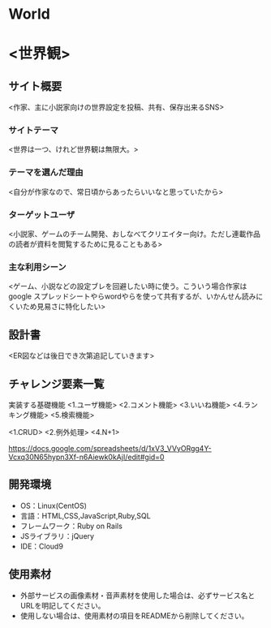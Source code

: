 # World

# <世界観>

## サイト概要
<作家、主に小説家向けの世界設定を投稿、共有、保存出来るSNS>

### サイトテーマ
<世界は一つ、けれど世界観は無限大。>

### テーマを選んだ理由
<自分が作家なので、常日頃からあったらいいなと思っていたから>

### ターゲットユーザ
<小説家、ゲームのチーム開発、おしなべてクリエイター向け。ただし連載作品の読者が資料を閲覧するために見ることもある>

### 主な利用シーン
<ゲーム、小説などの設定ブレを回避したい時に使う。こういう場合作家はgoogle スプレッドシートやらwordやらを使って共有するが、いかんせん読みにくいため見易さに特化したい>

## 設計書
<ER図などは後日でき次第追記していきます>

## チャレンジ要素一覧

実装する基礎機能
<1.ユーザ機能>
<2.コメント機能>
<3.いいね機能>
<4.ランキング機能>
<5.検索機能>

<1.CRUD>
<2.例外処理>
<4.N+1>

<https://docs.google.com/spreadsheets/d/1xV3_VVyORgg4Y-Vcxq30N65hypn3Xf-n6Aiewk0kAjI/edit#gid=0>

## 開発環境
- OS：Linux(CentOS)
- 言語：HTML,CSS,JavaScript,Ruby,SQL
- フレームワーク：Ruby on Rails
- JSライブラリ：jQuery
- IDE：Cloud9

## 使用素材
- 外部サービスの画像素材・音声素材を使用した場合は、必ずサービス名とURLを明記してください。
- 使用しない場合は、使用素材の項目をREADMEから削除してください。
